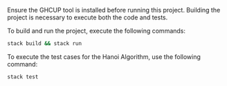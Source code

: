 Ensure the GHCUP tool is installed before running this project. Building the project is necessary to execute both the code and tests.

To build and run the project, execute the following commands:

```bash
stack build && stack run
```

To execute the test cases for the Hanoi Algorithm, use the following command:

```bash
stack test
```